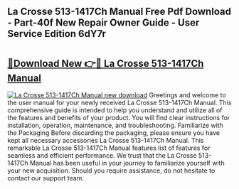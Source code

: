 ## La Crosse 513-1417Ch Manual Free Pdf Download - Part-40f New Repair Owner Guide - User Service Edition 6dY7r

# <h2><a href="http://bc36953.oget.top/?id=La+Crosse+513-1417Ch+Manual">🔗Download New 👉🔴 La Crosse 513-1417Ch Manual</a></h2>

[![La Crosse 513-1417Ch Manual new download](https://i.imgur.com/5g1atiW.png)](http://bc36953.oget.top/?id=La+Crosse+513-1417Ch+Manual)
Greetings and welcome to the user manual for your newly received La Crosse 513-1417Ch Manual. This comprehensive guide is intended to help you understand and utilize all of the features and benefits of your product. You will find clear instructions for installation, operation, maintenance, and troubleshooting. Familiarize with the Packaging Before discarding the packaging, please ensure you have kept all necessary accessories La Crosse 513-1417Ch Manual. This remarkable La Crosse 513-1417Ch Manual features list of features for seamless and efficient performance. We trust that the La Crosse 513-1417Ch Manual has been useful in your journey to familiarize yourself with your new acquisition. Should you require assistance, do not hesitate to contact our support team.
